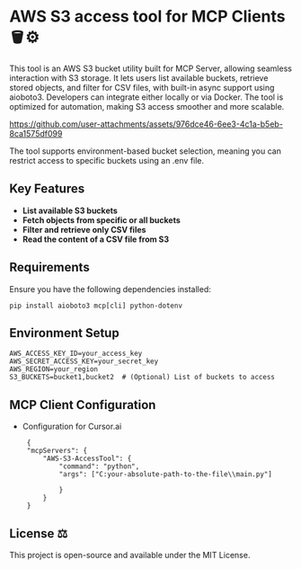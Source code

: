 # **AWS S3 access tool for MCP Clients** 🪣⚙️


This tool is an AWS S3 bucket utility built for MCP Server, allowing seamless interaction with S3 storage. It lets users list available buckets, retrieve stored objects, and filter for CSV files, with built-in async support using aioboto3. Developers can integrate either locally or via Docker. The tool is optimized for automation, making S3 access smoother and more scalable.


https://github.com/user-attachments/assets/976dce46-6ee3-4c1a-b5eb-8ca1575df099



The tool supports environment-based bucket selection, meaning you can restrict access to specific buckets using an .env file.

## Key Features
 - **List available S3 buckets**
 - **Fetch objects from specific or all buckets**
 - **Filter and retrieve only CSV files**
 - **Read the content of a CSV file from S3**


## Requirements
Ensure you have the following dependencies installed:

    pip install aioboto3 mcp[cli] python-dotenv

## Environment Setup

    AWS_ACCESS_KEY_ID=your_access_key
    AWS_SECRET_ACCESS_KEY=your_secret_key
    AWS_REGION=your_region
    S3_BUCKETS=bucket1,bucket2  # (Optional) List of buckets to access




## MCP Client Configuration

 

 - Configuration for  Cursor.ai

	 
        {
        "mcpServers": {
	        "AWS-S3-AccessTool": {
		        "command": "python",
		        "args": ["C:your-absolute-path-to-the-file\\main.py"]
				
				}
			}
		}


## License ⚖️
This project is open-source and available under the MIT License.